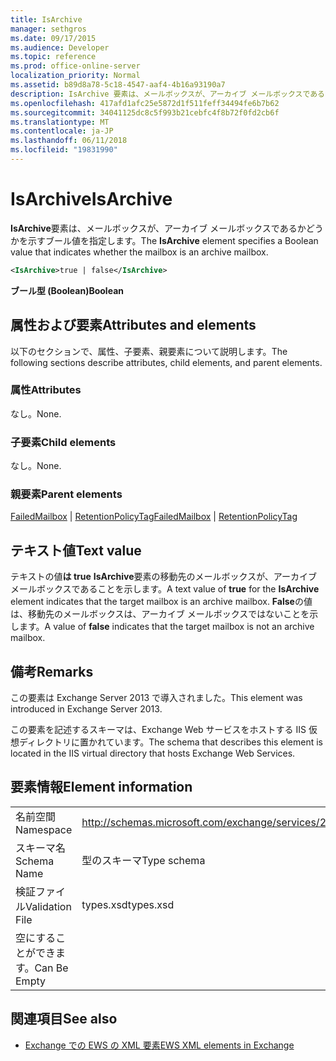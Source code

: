 ```yaml
---
title: IsArchive
manager: sethgros
ms.date: 09/17/2015
ms.audience: Developer
ms.topic: reference
ms.prod: office-online-server
localization_priority: Normal
ms.assetid: b89d8a78-5c18-4547-aaf4-4b16a93190a7
description: IsArchive 要素は、メールボックスが、アーカイブ メールボックスであるかどうかを示すブール値を指定します。
ms.openlocfilehash: 417afd1afc25e5872d1f511feff34494fe6b7b62
ms.sourcegitcommit: 34041125dc8c5f993b21cebfc4f8b72f0fd2cb6f
ms.translationtype: MT
ms.contentlocale: ja-JP
ms.lasthandoff: 06/11/2018
ms.locfileid: "19831990"
---
```

# <a name="isarchive"></a><span data-ttu-id="5ac50-103">IsArchive</span><span class="sxs-lookup"><span data-stu-id="5ac50-103">IsArchive</span></span>

<span data-ttu-id="5ac50-104">**IsArchive**要素は、メールボックスが、アーカイブ メールボックスであるかどうかを示すブール値を指定します。</span><span class="sxs-lookup"><span data-stu-id="5ac50-104">The **IsArchive** element specifies a Boolean value that indicates whether the mailbox is an archive mailbox.</span></span> 
  
```XML
<IsArchive>true | false</IsArchive>
```

 <span data-ttu-id="5ac50-105">**ブール型 (Boolean)**</span><span class="sxs-lookup"><span data-stu-id="5ac50-105">**Boolean**</span></span>
## <a name="attributes-and-elements"></a><span data-ttu-id="5ac50-106">属性および要素</span><span class="sxs-lookup"><span data-stu-id="5ac50-106">Attributes and elements</span></span>

<span data-ttu-id="5ac50-107">以下のセクションで、属性、子要素、親要素について説明します。</span><span class="sxs-lookup"><span data-stu-id="5ac50-107">The following sections describe attributes, child elements, and parent elements.</span></span>
  
### <a name="attributes"></a><span data-ttu-id="5ac50-108">属性</span><span class="sxs-lookup"><span data-stu-id="5ac50-108">Attributes</span></span>

<span data-ttu-id="5ac50-109">なし。</span><span class="sxs-lookup"><span data-stu-id="5ac50-109">None.</span></span>
  
### <a name="child-elements"></a><span data-ttu-id="5ac50-110">子要素</span><span class="sxs-lookup"><span data-stu-id="5ac50-110">Child elements</span></span>

<span data-ttu-id="5ac50-111">なし。</span><span class="sxs-lookup"><span data-stu-id="5ac50-111">None.</span></span>
  
### <a name="parent-elements"></a><span data-ttu-id="5ac50-112">親要素</span><span class="sxs-lookup"><span data-stu-id="5ac50-112">Parent elements</span></span>

<span data-ttu-id="5ac50-113">[FailedMailbox](failedmailbox.md) | [RetentionPolicyTag](retentionpolicytag.md)</span><span class="sxs-lookup"><span data-stu-id="5ac50-113">[FailedMailbox](failedmailbox.md) | [RetentionPolicyTag](retentionpolicytag.md)</span></span>
  
## <a name="text-value"></a><span data-ttu-id="5ac50-114">テキスト値</span><span class="sxs-lookup"><span data-stu-id="5ac50-114">Text value</span></span>

<span data-ttu-id="5ac50-115">テキストの値**は true** **IsArchive**要素の移動先のメールボックスが、アーカイブ メールボックスであることを示します。</span><span class="sxs-lookup"><span data-stu-id="5ac50-115">A text value of **true** for the **IsArchive** element indicates that the target mailbox is an archive mailbox.</span></span> <span data-ttu-id="5ac50-116">**False**の値は、移動先のメールボックスは、アーカイブ メールボックスではないことを示します。</span><span class="sxs-lookup"><span data-stu-id="5ac50-116">A value of **false** indicates that the target mailbox is not an archive mailbox.</span></span> 
  
## <a name="remarks"></a><span data-ttu-id="5ac50-117">備考</span><span class="sxs-lookup"><span data-stu-id="5ac50-117">Remarks</span></span>

<span data-ttu-id="5ac50-118">この要素は Exchange Server 2013 で導入されました。</span><span class="sxs-lookup"><span data-stu-id="5ac50-118">This element was introduced in Exchange Server 2013.</span></span>
  
<span data-ttu-id="5ac50-119">この要素を記述するスキーマは、Exchange Web サービスをホストする IIS 仮想ディレクトリに置かれています。</span><span class="sxs-lookup"><span data-stu-id="5ac50-119">The schema that describes this element is located in the IIS virtual directory that hosts Exchange Web Services.</span></span>
  
## <a name="element-information"></a><span data-ttu-id="5ac50-120">要素情報</span><span class="sxs-lookup"><span data-stu-id="5ac50-120">Element information</span></span>

|||
|:-----|:-----|
|<span data-ttu-id="5ac50-121">名前空間</span><span class="sxs-lookup"><span data-stu-id="5ac50-121">Namespace</span></span>  <br/> |http://schemas.microsoft.com/exchange/services/2006/types  <br/> |
|<span data-ttu-id="5ac50-122">スキーマ名</span><span class="sxs-lookup"><span data-stu-id="5ac50-122">Schema Name</span></span>  <br/> |<span data-ttu-id="5ac50-123">型のスキーマ</span><span class="sxs-lookup"><span data-stu-id="5ac50-123">Type schema</span></span>  <br/> |
|<span data-ttu-id="5ac50-124">検証ファイル</span><span class="sxs-lookup"><span data-stu-id="5ac50-124">Validation File</span></span>  <br/> |<span data-ttu-id="5ac50-125">types.xsd</span><span class="sxs-lookup"><span data-stu-id="5ac50-125">types.xsd</span></span>  <br/> |
|<span data-ttu-id="5ac50-126">空にすることができます。</span><span class="sxs-lookup"><span data-stu-id="5ac50-126">Can Be Empty</span></span>  <br/> ||
   
## <a name="see-also"></a><span data-ttu-id="5ac50-127">関連項目</span><span class="sxs-lookup"><span data-stu-id="5ac50-127">See also</span></span>



- [<span data-ttu-id="5ac50-128">Exchange での EWS の XML 要素</span><span class="sxs-lookup"><span data-stu-id="5ac50-128">EWS XML elements in Exchange</span></span>](ews-xml-elements-in-exchange.md)

